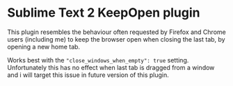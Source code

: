 # Sublime Text 2 KeepOpen plugin

This plugin resembles the behaviour often requested by Firefox and Chrome users (including me) to keep the browser open when closing the last tab, by opening a new home tab.

Works best with the `"close_windows_when_empty": true` setting. Unfortunately this has no effect when last tab is dragged from a window and i will target this issue in future version of this plugin.
